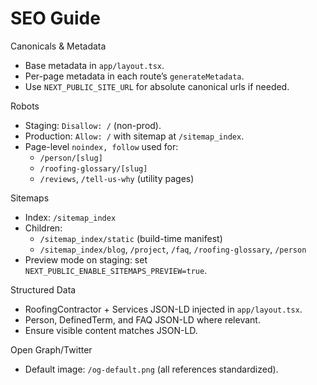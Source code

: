 SEO Guide
=========

Canonicals & Metadata
- Base metadata in `app/layout.tsx`.
- Per-page metadata in each route’s `generateMetadata`.
- Use `NEXT_PUBLIC_SITE_URL` for absolute canonical urls if needed.

Robots
- Staging: `Disallow: /` (non-prod).
- Production: `Allow: /` with sitemap at `/sitemap_index`.
- Page-level `noindex, follow` used for:
  - `/person/[slug]`
  - `/roofing-glossary/[slug]`
  - `/reviews`, `/tell-us-why` (utility pages)

Sitemaps
- Index: `/sitemap_index`
- Children:
  - `/sitemap_index/static` (build-time manifest)
  - `/sitemap_index/blog`, `/project`, `/faq`, `/roofing-glossary`, `/person`
- Preview mode on staging: set `NEXT_PUBLIC_ENABLE_SITEMAPS_PREVIEW=true`.

Structured Data
- RoofingContractor + Services JSON-LD injected in `app/layout.tsx`.
- Person, DefinedTerm, and FAQ JSON-LD where relevant.
- Ensure visible content matches JSON-LD.

Open Graph/Twitter
- Default image: `/og-default.png` (all references standardized).
